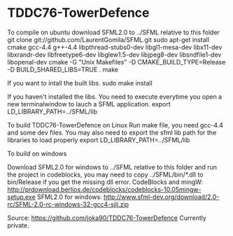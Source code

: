 TDDC76-TowerDefence
=============
To compile on ubuntu download SFML2.0 to ../SFML relative to this folder
git clone git://github.com/LaurentGomila/SFML.git
sudo apt-get install cmake gcc-4.4 g++-4.4 libpthread-stubs0-dev libgl1-mesa-dev libx11-dev libxrandr-dev libfreetype6-dev libglew1.5-dev libjpeg8-dev libsndfile1-dev libopenal-dev
cmake -G "Unix Makefiles" -D CMAKE_BUILD_TYPE=Release -D BUILD_SHARED_LIBS=TRUE .
make

If you want to intall the built libs.
sudo make install 

If you haven't installed the libs. You need to execute everytime you open a new terminalwindow to lauch a SFML application.
export LD_LIBRARY_PATH=../SFML/lib

To build TDDC76-TowerDefence on Linux
Run make file, you need gcc-4.4 and some dev files.
You may also need to export the sfml lib path for the libraries to load properly 
export LD_LIBRARY_PATH=../SFML/lib

To build on windows

Download SFML2.0 for windows to ../SFML  relative to this folder and run the project in codeblocks, you may need to copy ../SFML/bin/*.dll to bin/Release if you get the missing dll error.
CodeBlocks and mingW: http://prdownload.berlios.de/codeblocks/codeblocks-10.05mingw-setup.exe
SFML2.0 for windows:  http://www.sfml-dev.org/download/2.0-rc/SFML-2.0-rc-windows-32-gcc4-sjlj.zip

Source:
https://github.com/joka90/TDDC76-TowerDefence
Currently private.
